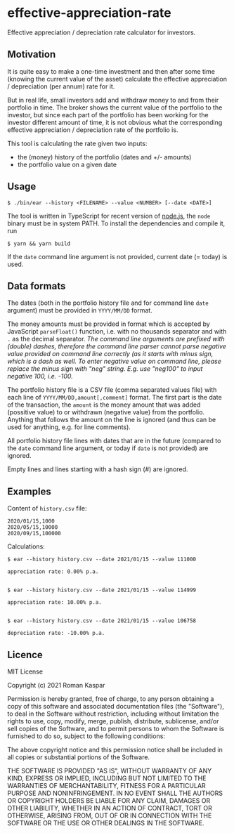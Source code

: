 # effective-appreciation-rate

Effective appreciation / depreciation rate calculator for investors.

## Motivation

It is quite easy to make a one-time investment and then after some time (knowing
the current value of the asset) calculate the effective appreciation /
depreciation (per annum) rate for it.

But in real life, small investors add and withdraw money to and from their
portfolio in time. The broker shows the current value of the portfolio to the
investor, but since each part of the portfolio has been working for the investor
different amount of time, it is not obvious what the corresponding effective
appreciation / depreciation rate of the portfolio is.

This tool is calculating the rate given two inputs:
* the (money) history of the portfolio (dates and +/- amounts)
* the portfolio value on a given date

## Usage

```
$ ./bin/ear --history <FILENAME> --value <NUMBER> [--date <DATE>]
```

The tool is written in TypeScript for recent version of
[node.js](www.nodejs.org), the `node` binary must be in system PATH. To install
the dependencies and compile it, run
```
$ yarn && yarn build
```

If the `date` command line argument is not provided, current date (= today) is
used.

## Data formats

The dates (both in the portfolio history file and for command line `date`
argument) must be provided in `YYYY/MM/DD` format.

The money amounts must be provided in format which is accepted by JavaScript
`parseFloat()` function, i.e. with no thousands separator and with `.` as the
decimal separator. *The command line arguments are prefixed with (double)
dashes, therefore the command line parser cannot parse negative value provided
on command line correctly (as it starts with minus sign, which is a dash as
well.  To enter negative value on command line, please replace the minus sign
with "neg" string.  E.g. use "neg100" to input negative 100, i.e. -100.*

The portfolio history file is a CSV file (comma separated values file) with each
line of `YYYY/MM/DD,amount[,comment]` format. The first part is the date of the
transaction, the `amount` is the money amount that was added (possitive
value) to or withdrawn (negative value) from the portfolio. Anything that
follows the amount on the line is ignored (and thus can be used for anything,
e.g. for line comments).

All portfolio history file lines with dates that are in the future (compared to
the `date` command line argument, or today if `date` is not provided) are
ignored.

Empty lines and lines starting with a hash sign (#) are ignored.

## Examples

Content of `history.csv` file:
```
2020/01/15,1000
2020/05/15,10000
2020/09/15,100000
```

Calculations:
```
$ ear --history history.csv --date 2021/01/15 --value 111000

appreciation rate: 0.00% p.a.


$ ear --history history.csv --date 2021/01/15 --value 114999

appreciation rate: 10.00% p.a.


$ ear --history history.csv --date 2021/01/15 --value 106758

depreciation rate: -10.00% p.a.
```

## Licence

MIT License

Copyright (c) 2021 Roman Kaspar

Permission is hereby granted, free of charge, to any person obtaining a copy
of this software and associated documentation files (the "Software"), to deal
in the Software without restriction, including without limitation the rights
to use, copy, modify, merge, publish, distribute, sublicense, and/or sell
copies of the Software, and to permit persons to whom the Software is
furnished to do so, subject to the following conditions:

The above copyright notice and this permission notice shall be included in all
copies or substantial portions of the Software.

THE SOFTWARE IS PROVIDED "AS IS", WITHOUT WARRANTY OF ANY KIND, EXPRESS OR
IMPLIED, INCLUDING BUT NOT LIMITED TO THE WARRANTIES OF MERCHANTABILITY,
FITNESS FOR A PARTICULAR PURPOSE AND NONINFRINGEMENT. IN NO EVENT SHALL THE
AUTHORS OR COPYRIGHT HOLDERS BE LIABLE FOR ANY CLAIM, DAMAGES OR OTHER
LIABILITY, WHETHER IN AN ACTION OF CONTRACT, TORT OR OTHERWISE, ARISING FROM,
OUT OF OR IN CONNECTION WITH THE SOFTWARE OR THE USE OR OTHER DEALINGS IN THE
SOFTWARE.
